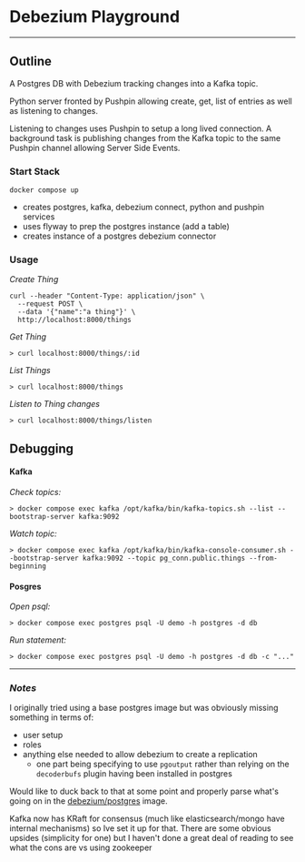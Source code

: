 # Debezium Playground

---

## Outline
A Postgres DB with Debezium tracking changes into a Kafka topic.

Python server fronted by Pushpin allowing create, get, list of entries as well as
listening to changes.

Listening to changes uses Pushpin to setup a long lived connection.
A background task is publishing changes from the Kafka topic to the same Pushpin channel allowing Server Side Events.

### Start Stack
```docker compose up```

- creates postgres, kafka, debezium connect, python and pushpin services
- uses flyway to prep the postgres instance (add a table)
- creates instance of a postgres debezium connector

### Usage
_Create Thing_
```
curl --header "Content-Type: application/json" \
  --request POST \
  --data '{"name":"a thing"}' \
  http://localhost:8000/things
```
_Get Thing_
```
> curl localhost:8000/things/:id
```
_List Things_
```
> curl localhost:8000/things
```
_Listen to Thing changes_
```
> curl localhost:8000/things/listen
```

## Debugging
#### **Kafka**
_Check topics:_

```
> docker compose exec kafka /opt/kafka/bin/kafka-topics.sh --list --bootstrap-server kafka:9092
```

_Watch topic:_

```
> docker compose exec kafka /opt/kafka/bin/kafka-console-consumer.sh --bootstrap-server kafka:9092 --topic pg_conn.public.things --from-beginning
```

#### **Posgres**
_Open psql:_

```
> docker compose exec postgres psql -U demo -h postgres -d db
```

_Run statement:_

```
> docker compose exec postgres psql -U demo -h postgres -d db -c "..."
```

---

### _Notes_
I originally tried using a base postgres image but was obviously missing something in terms of:
  - user setup
  - roles
  - anything else needed to allow debezium to create a replication
    - one part being specifying to use `pgoutput` rather than relying on the `decoderbufs` plugin having been installed in postgres

Would like to duck back to that at some point and properly parse what's going on in the [debezium/postgres](https://github.com/debezium/container-images/tree/main/postgres/17-alpine) image.

Kafka now has KRaft for consensus (much like elasticsearch/mongo have internal mechanisms) so Ive set it up for that.
There are some obvious upsides (simplicity for one) but I haven't done a great deal of reading to see what the cons are vs using zookeeper
